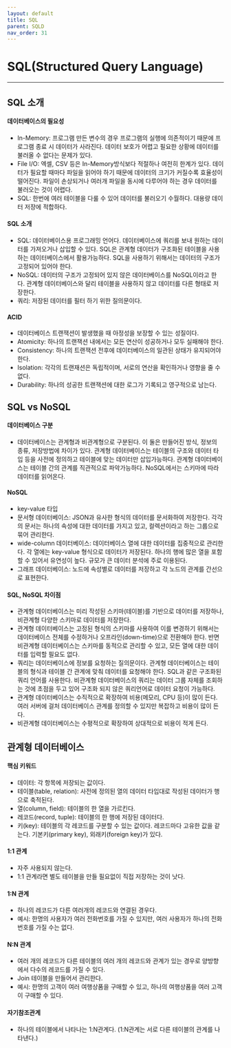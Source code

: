 ```yaml
---
layout: default
title: SQL
parent: SQLD
nav_order: 31
---
```


# SQL(Structured Query Language)

---

## SQL 소개

#### 데이터베이스의 필요성

- In-Memory: 프로그램 만든 변수의 경우 프로그램의 실행에 의존적이기 때문에 프로그램 종료 시 데이터가 사라진다. 데이터 보호가 어렵고 필요한 상황에 데이터를 불러올 수 없다는 문제가 있다.
- File I/O: 엑셀, CSV 등은 In-Memory방식보다 적절하나 여전히 한계가 있다. 데이터가 필요할 때마다 파일을 읽어야 하기 때문에 데이터의 크기가 커질수록 효율성이 떨어진다. 파일이 손상되거나 여러개 파일을 동시에 다루어야 하는 경우 데이터를 불러오는 것이 어렵다.
- SQL: 한번에 여러 테이블을 다룰 수 있어 데이터를 불러오기 수월하다. 대용량 데이터 저장에 적합하다.

#### SQL 소개

- SQL: 데이터베이스용 프로그래밍 언어다. 데이터베이스에 쿼리를 보내 원하는 데이터를 가져오거나 삽입할 수 있다. SQL은 관계형 데이터가 구조화된 테이블을 사용하는 데이터베이스에서 활용가능하다. SQL을 사용하기 위해서는 데이터의 구조가 고정되어 있어야 한다.
- NoSQL: 데이터의 구조가 고정되어 있지 않은 데이터베이스를 NoSQL이라고 한다. 관계형 데이터베이스와 달리 테이블을 사용하지 않고 데이터를 다른 형태로 저장한다.
- 쿼리: 저장된 데이터를 필터 하기 위한 질의문이다.

#### ACID

- 데이터베이스 트랜잭션이 발생했을 때 아정성을 보장할 수 있는 성질이다.
- Atomicity: 하나의 트랜잭션 내에서는 모든 연산이 성공하거나 모두 실패해야 한다.
- Consistency: 하나의 트랜잭션 전후에 데이터베이스의 일관된 상태가 유지되어야 한다.
- Isolation: 각각의 트랜재션은 독립적이며, 서로의 연산을 확인하거나 영향을 줄 수 없다.
- Durability: 하나의 성공한 트랜잭션에 대한 로그가 기록되고 영구적으로 남는다.

## SQL vs NoSQL

#### 데이터베이스 구분

- 데이터베이스는 관계형과 비관계형으로 구분된다. 이 둘은 만들어진 방식, 정보의 종류, 저장방법에 차이가 있다. 관계형 데이터베이스는 테이블의 구조와 데이터 타입 등을 사전에 정의하고 테이블에 맞는 데이터만 삽입가능하다. 관계형 데이터베이스는 테이블 간의 관계를 직관적으로 파악가능하다. NoSQL에서는 스키마에 따라 데이터를 읽어온다.

#### NoSQL

- key-value 타입
- 문서형 데이터베이스: JSON과 유사한 형식의 데이터를 문서화하여 저장한다. 각각의 문서는 하나의 속성에 대한 데이터를 가지고 있고, 컬렉션이라고 하는 그룹으로 묶어 관리한다.
- wide-column 데이터베이스: 데이터베이스 열에 대한 데이터를 집중적으로 관리한다. 각 열에는 key-value 형식으로 데이터가 저장된다. 하나의 행에 많은 열을 포함할 수 있어서 유연성이 높다. 규모가 큰 데이터 분석에 주로 이용된다.
- 그래프 데이터베이스: 노드에 속성별로 데이터를 저장하고 각 노드의 관계를 간선으로 표현한다.

#### SQL, NoSQL 차이점

- 관계형 데이터베이스는 미리 작성된 스키마(테이블)를 기반으로 데이터를 저장하나, 비관계형 다양한 스키마로 데이터를 저장한다.
- 관계형 데이터베이스는 고정된 형식의 스키마를 사용하여 이를 변경하기 위해서는 데이터베이스 전체를 수정하거나 오프라인(down-time)으로 전환해야 한다. 반면 비관계형 데이터베이스는 스키마를 동적으로 관리할 수 있고, 모든 열에 대한 데이터를 입력할 필요도 없다.
- 쿼리는 데이터베이스에 정보를 요청하는 질의문이다. 관계형 데이터베이스는 테이블의 형식과 테이블 간 관계에 맞춰 데이터를 요청해야 한다. SQL과 같은 구조화된 쿼리 언어를 사용한다. 비관계형 데이터베이스의 쿼리는 데이터 그룹 자체를 조회하는 것에 초점을 두고 있어 구조화 되지 않은 쿼리언어로 데이터 요청이 가능하다.
- 관계형 데이터베이스는 수직적으로 확장하여 비용(메모리, CPU 등)이 많이 든다. 여러 서버에 걸처 데이터베이스 관계를 정의할 수 있지만 복잡하고 비용이 많이 든다.
- 비관계형 데이터베이스는 수평적으로 확장하여 상대적으로 비용이 적게 든다.

## 관계형 데이터베이스

#### 핵심 키워드

- 데이터: 각 항목에 저장되는 값이다.
- 테이블(table, relation): 사전에 정의된 열의 데이터 타입대로 작성된 데이터가 행으로 축적된다.
- 열(column, field): 테이블의 한 열을 가르킨다.
- 레코드(record, tuple): 테이블의 한 행에 저장된 데이터다.
- 키(key): 테이블의 각 레코드를 구분할 수 있는 값이다. 레코드마다 고유한 값을 같는다. 기본키(primary key), 외래키(foreign key)가 있다.

#### 1:1 관계

- 자주 사용되지 않는다.
- 1:1 관계라면 별도 테이블을 만들 필요없이 직접 저장하는 것이 낫다.

#### 1:N 관계

- 하나의 레코드가 다른 여러개의 레코드와 연결된 경우다.
- 예시: 한명의 사용자가 여러 전화번호를 가질 수 있지만, 여러 사용자가 하나의 전화번호를 가질 수는 없다.

#### N:N 관계

- 여러 개의 레코드가 다른 테이블의 여러 개의 레코드와 관계가 있는 경우로 양방향에서 다수의 레코드를 가질 수 있다.
- Join 테이블을 만들어서 관리한다.
- 예시: 한명의 고객이 여러 여행상품을 구매할 수 있고, 하나의 여행상품을 여러 고객이 구매할 수 있다.

#### 자기참조관계

- 하나의 테이블에서 나타나는 1:N관계다. (1:N관계는 서로 다른 테이블의 관계를 나타낸다.)
